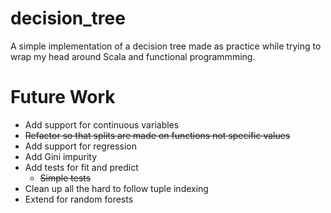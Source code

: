 # decision_tree
A simple implementation of a decision tree made as practice while trying to wrap my head around Scala and functional programmming.

# Future Work
- Add support for continuous variables
- ~~Refactor so that splits are made on functions not specific values~~
- Add support for regression
- Add Gini impurity
- Add tests for fit and predict
  * ~~Simple tests~~
- Clean up all the hard to follow tuple indexing
- Extend for random forests
